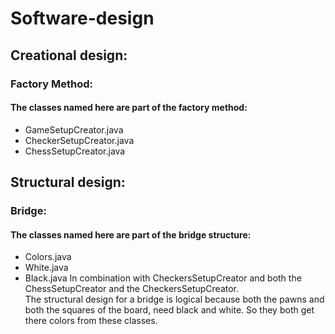 # Software-design
## Creational design: 
### Factory Method: 
#### The classes named here are part of the factory method:
- GameSetupCreator.java
- CheckerSetupCreator.java
- ChessSetupCreator.java

## Structural design:
### Bridge:
#### The classes named here are part of the bridge structure:
- Colors.java
- White.java
- Black.java 
In combination with CheckersSetupCreator and both the ChessSetupCreator and the CheckersSetupCreator.
<br>The structural design for a bridge is logical because both the pawns and both the squares of the board, need black and white. So they both get there colors from these classes.
